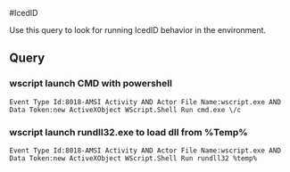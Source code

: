 #IcedID

Use this query to look for running IcedID behavior in the environment.

## Query

### wscript launch CMD with powershell

~~~
Event Type Id:8018-AMSI Activity AND Actor File Name:wscript.exe AND Data Token:new ActiveXObject WScript.Shell Run cmd.exe \/c
~~~

### wscript launch rundll32.exe to load dll from %Temp%
~~~
Event Type Id:8018-AMSI Activity AND Actor File Name:wscript.exe AND Data Token:new ActiveXObject WScript.Shell Run rundll32 %temp%
~~~
